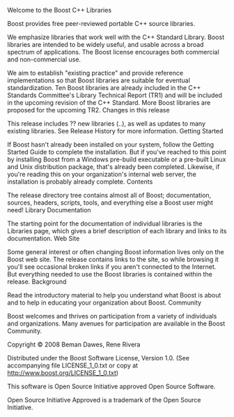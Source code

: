 Welcome to the Boost C++ Libraries

Boost provides free peer-reviewed portable C++ source libraries.

We emphasize libraries that work well with the C++ Standard Library. Boost libraries are intended to be widely useful, and usable across a broad spectrum of applications. The Boost license encourages both commercial and non-commercial use.

We aim to establish "existing practice" and provide reference implementations so that Boost libraries are suitable for eventual standardization. Ten Boost libraries are already included in the C++ Standards Committee's Library Technical Report (TR1) and will be included in the upcoming revision of the C++ Standard. More Boost libraries are proposed for the upcoming TR2.
Changes in this release

This release includes ?? new libraries (..), as well as updates to many existing libraries. See Release History for more information.
Getting Started

If Boost hasn't already been installed on your system, follow the Getting Started Guide to complete the installation. But if you've reached to this point by installing Boost from a Windows pre-build executable or a pre-built Linux and Unix distribution package, that's already been completed. Likewise, if you're reading this on your organization's internal web server, the installation is probably already complete.
Contents

The release directory tree contains almost all of Boost; documentation, sources, headers, scripts, tools, and everything else a Boost user might need!
Library Documentation

The starting point for the documentation of individual libraries is the Libraries page, which gives a brief description of each library and links to its documentation.
Web Site

Some general interest or often changing Boost information lives only on the Boost web site. The release contains links to the site, so while browsing it you'll see occasional broken links if you aren't connected to the Internet. But everything needed to use the Boost libraries is contained within the release.
Background

Read the introductory material to help you understand what Boost is about and to help in educating your organization about Boost.
Community

Boost welcomes and thrives on participation from a variety of individuals and organizations. Many avenues for participation are available in the Boost Community.

Copyright © 2008 Beman Dawes, Rene Rivera

Distributed under the Boost Software License, Version 1.0. (See accompanying file LICENSE_1_0.txt or copy at http://www.boost.org/LICENSE_1_0.txt)

This software is Open Source Initiative approved Open Source Software.

Open Source Initiative Approved is a trademark of the Open Source Initiative.
